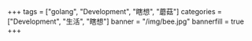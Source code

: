 +++
tags = ["golang", "Development", "瞎想", "蘑菇"]
categories = ["Development", "生活", "瞎想"]
banner = "/img/bee.jpg"
bannerfill = true
+++
